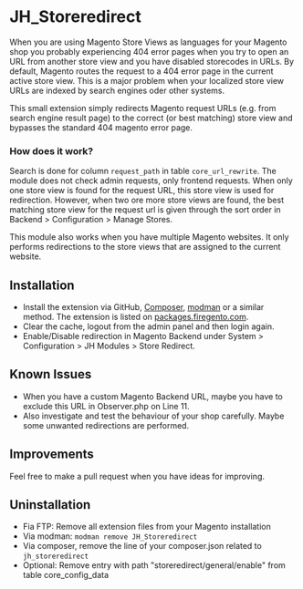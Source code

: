 # JH_Storeredirect

When you are using Magento Store Views as languages for your Magento shop you probably experiencing 404 error pages when you try to open an URL from another store view and you have disabled storecodes in URLs. By default, Magento routes the request to a 404 error page in the current active store view. This is a major problem when your localized store view URLs are indexed by search engines oder other systems.

This small extension simply redirects Magento request URLs (e.g. from search engine result page) to the correct (or best matching) store view and bypasses the standard 404 magento error page.

### How does it work?
Search is done for column `request_path` in table `core_url_rewrite`. The module does not check admin requests, only frontend requests.
When only one store view is found for the request URL, this store view is used for redirection. However, when two ore more store views are found, the best matching store view for the request url is given through the sort order in Backend > Configuration > Manage Stores.

This module also works when you have multiple Magento websites. It only performs redirections to the store views that are assigned to the current website.

## Installation
* Install the extension via GitHub, [Composer](https://getcomposer.org/), [modman](https://github.com/colinmollenhour/modman) or a similar method. The extension is listed on [packages.firegento.com](http://packages.firegento.com). 
* Clear the cache, logout from the admin panel and then login again.
* Enable/Disable redirection in Magento Backend under System > Configuration > JH Modules > Store Redirect.

## Known Issues
* When you have a custom Magento Backend URL, maybe you have to exclude this URL in Observer.php on Line 11.
* Also investigate and test the behaviour of your shop carefully. Maybe some unwanted redirections are performed.


## Improvements 
Feel free to make a pull request when you have ideas for improving.

## Uninstallation
 
 * Fia FTP: Remove all extension files from your Magento installation
 * Via modman: `modman remove JH_Storeredirect`
 * Via composer, remove the line of your composer.json related to `jh_storeredirect`
 * Optional: Remove entry with path "storeredirect/general/enable" from table core_config_data
